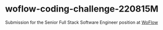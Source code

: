 # woflow-coding-challenge-220815M

Submission for the Senior Full Stack Software Engineer position at [WoFlow](https://www.woflow.com/)